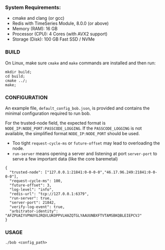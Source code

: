 ### System Requirements:
- cmake and clang (or gcc)
- Redis with TimeSeries Module, 8.0.0 (or above)
- Memory (RAM): 16 GB
- Processor (CPU): 4 Cores (with AVX2 support)
- Storage (Disk): 100 GB Fast SSD / NVMe


### BUILD

On Linux, make sure `cmake` and `make` commands are installed and then run:
```
mkdir build;
cd build;
cmake ../;
make;
```

### CONFIGURATION
An example file, `default_config_bob.json`, is provided and contains the minimal configuration required to run bob.

For the trusted-node field, the expected format is `NODE_IP:NODE_PORT:PASSCODE_LOGGING`. If the `PASSCODE_LOGGING` is not available, the simplified format `NODE_IP:NODE_PORT` should be used. 

- Too tight `request-cycle-ms` or `future-offset` may lead to overloading the node.
- `run-server` means opening a server and listening at port `server-port` to serve a few important data (like the core baremetal)
```
{
  "trusted-node": ["127.0.0.1:21841:0-0-0-0","46.17.96.249:21841:0-0-0-0"],
  "request-cycle-ms": 100,
  "future-offset": 3,
  "log-level": "info",
  "redis-url": "tcp://127.0.0.1:6379",
  "run-server": true,
  "server-port": 21842,
  "verify-log-event": true,
  "arbitrator-identity": "AFZPUAIYVPNUYGJRQVLUKOPPVLHAZQTGLYAAUUNBXFTVTAMSBKQBLEIEPCVJ"
}
```

### USAGE
`./bob <config_path>`

